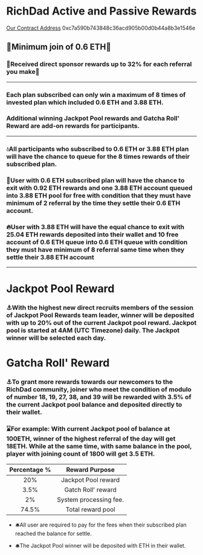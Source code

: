 # __RichDad Active and Passive Rewards__
[Our Contract Address](https://etherscan.io/address/0xc7a590b743848c36acd905b00d0b44a8b3e1546e) 0xc7a590b743848c36acd905b00d0b44a8b3e1546e
## :vulcan_salute:Minimum join of 0.6 ETH:vulcan_salute:
### :bank:Received direct sponsor rewards up to 32% for each referral you make:bank:
---
### Each plan subscribed can only win a maximum of 8 times of invested plan which included 0.6 ETH and 3.88 ETH.
### Additional winning Jackpot Pool rewards and Gatcha Roll' Reward are add-on rewards for participants.
---
### :droplet:All participants who subscribed to 0.6 ETH or 3.88 ETH plan will have the chance to queue for the 8 times rewards of their subscribed plan. 

### :ocean:User with 0.6 ETH subscribed plan will have the chance to exit with 0.92 ETH rewards and one 3.88 ETH account queued into 3.88 ETH pool for free with condition that they must have minimum of 2 referral by the time they settle their 0.6 ETH account.

### :fire:User with 3.88 ETH will have the equal chance to exit with 25.04 ETH rewards deposited into their wallet and 10 free account of 0.6 ETH queue into 0.6 ETH queue with condition they must have minimum of 8 referral same time when they settle their 3.88 ETH account
---
# __Jackpot Pool Reward__
### :anchor:With the highest new direct recruits members of the session of Jackpot Pool Rewards team leader, winner will be deposited with up to 20% out of the current Jackpot pool reward. Jackpot pool is started at 4AM (UTC Timezone) daily. The Jackpot winner will be selected each day.

# __Gatcha Roll' Reward__
### :anchor:To grant more rewards towards our newcomers to the RichDad community, joiner who meet the condition of modulo of number 18, 19, 27, 38, and 39 will be rewarded with 3.5% of the current Jackpot pool balance and deposited directly to their wallet. 

### :hourglass:For example: With current Jackpot pool of balance at 100ETH, winner of the highest referral of the day will get 18ETH. While at the same time, with same balance in the pool, player with joining count of 1800 will get 3.5 ETH.

| Percentage %  | Reward Purpose |
| :---: | :---: |
|20% | Jackpot Pool reward 
|3.5% | Gatch Roll' reward 
|2% | System processing fee.
|74.5% |Total reward pool

- :bellhop_bell:All user are required to pay for the fees when their subscribed plan reached the balance for settle.

- :bellhop_bell:The Jackpot Pool winner will be deposited with ETH in their wallet. 
